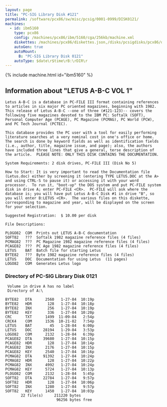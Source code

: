 ```yaml
---
layout: page
title: "PC-SIG Library Disk #121"
permalink: /software/pcx86/sw/misc/pcsig/0001-0999/DISK0121/
machines:
  - id: ibm5160
    type: pcx86
    config: /machines/pcx86/ibm/5160/cga/256kb/machine.xml
    diskettes: /machines/pcx86/diskettes.json,/disks/pcsigdisks/pcx86/diskettes.json
    autoGen: true
    autoMount:
      B: "PC-SIG Library Disk 0121"
    autoType: $date\r$time\rB:\rDIR\r
---
```


{% include machine.html id="ibm5160" %}

## Information about "LETUS A-B-C VOL 1"

    Letus A-B-C is a database in PC-FILE III format containing references
    to articles in six major PC oriented magazines, beginning with 1982.
    This release of Letus A-B-C --one of three (#121-123)-- covers the
    following five magazines devoted to the IBM PC: Softalk (SOFT),
    Personal Computer Age (PCAGE), PC Magazine (PCMAG), PC World (PCW),
    and PC Tech Journal (PCTEC).
    
    This database provides the PC user with a tool for easily performing
    literature searches at a very nominal cost in one's office or home.
    The search is done by keyword fields as well as identification fields
    (i.e., author, title, magazine issue, and page); also, the authors
    have included three lines that give a general, terse description of
    the article.  PLEASE NOTE: ONLY THIS DISK CONTAINS THE DOCUMENTATION.
    
    System Requirements: 2 disk drives, PC-FILE III (Disk No 5)
    
    How to Start: It is very important to read the Documentation file
    (Letus.doc) either by screening it (entering TYPE LETUS.DOC at the A>
    and using CTRL-S to pause it) or accessing it with your word
    processor.  To run it, "boot-up" the DOS system and put PC-FILE system
    disk in drive A; enter PC-FILE <CR>.  PC-FILE will ask where the
    database is; you will have put Letus A-B-C Disk #1 in drive "B", so
    you will enter B:LETUS <CR>.  The various files on this diskette,
    corresponding to magazine and year, will be displayed on the screen
    for your selection.
    
    Suggested Registration:  $ 10.00 per disk
    
    File Descriptions:
    
    PLOGO82  COM  Prints out LETUS A-B-C documentation
    SOFT82   ???  Softalk 1982 magazine reference files (4 files)
    PCMAG82  ???  PC Magazine 1982 magazine reference files (4 files)
    PCAGE82  ???  PC Age 1982 magazine reference files (4 files)
    LETUS    BAT  Batch file for starting Letus
    BYTE82   ???  Byte 1982 magazine reference files (4 files)
    LETUS    DOC  Documentation for using Letus  (11 pages)
    LOGO82   COM  Generates Letus logo

### Directory of PC-SIG Library Disk 0121

     Volume in drive A has no label
     Directory of A:\

    BYTE82   DTA      2560   1-27-84  10:19p
    BYTE82   HDR       128   1-27-84  10:18p
    BYTE82   INX       256   1-27-84  10:19p
    BYTE82   KEY       336   1-27-84  10:20p
    CRC      TXT      1499  11-09-84   2:54p
    CRCK4    COM      1536  10-21-82   7:54p
    LETUS    BAT        45   1-28-84   6:00p
    LETUS    DOC     28194   1-29-84   3:53p
    LOGO82   COM      2132   1-28-84   6:39p
    PCAGE82  DTA     39680   1-27-84  10:15p
    PCAGE82  HDR       128   1-27-84  10:14p
    PCAGE82  INX      2176   1-27-84  10:15p
    PCAGE82  KEY      2540   1-27-84  10:16p
    PCMAG82  DTA     91392   1-27-84  10:24p
    PCMAG82  HDR       128   1-27-84  10:22p
    PCMAG82  INX      4992   1-27-84  10:24p
    PCMAG82  KEY      5724   1-27-84  10:13p
    PLOGO82  COM      2132   1-28-84   5:45p
    SOFT82   DTA     22784   1-27-84   9:57p
    SOFT82   HDR       128   1-27-84  10:06p
    SOFT82   INX      1280   1-27-84   9:57p
    SOFT82   KEY      1450   1-27-84  10:03p
           22 file(s)     211220 bytes
                           96256 bytes free
